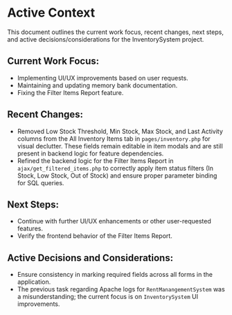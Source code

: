 # Active Context

This document outlines the current work focus, recent changes, next steps, and active decisions/considerations for the InventorySystem project.

## Current Work Focus:
- Implementing UI/UX improvements based on user requests.
- Maintaining and updating memory bank documentation.
- Fixing the Filter Items Report feature.

## Recent Changes:
 - Removed Low Stock Threshold, Min Stock, Max Stock, and Last Activity columns from the All Inventory Items tab in `pages/inventory.php` for visual declutter. These fields remain editable in item modals and are still present in backend logic for feature dependencies.
 - Refined the backend logic for the Filter Items Report in `ajax/get_filtered_items.php` to correctly apply item status filters (In Stock, Low Stock, Out of Stock) and ensure proper parameter binding for SQL queries.

## Next Steps:
- Continue with further UI/UX enhancements or other user-requested features.
- Verify the frontend behavior of the Filter Items Report.

## Active Decisions and Considerations:
- Ensure consistency in marking required fields across all forms in the application.
- The previous task regarding Apache logs for `RentManangementSystem` was a misunderstanding; the current focus is on `InventorySystem` UI improvements.
